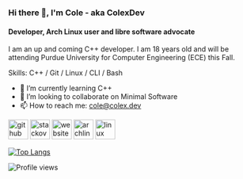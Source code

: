 ### Hi there 👋, I'm Cole - aka ColexDev
#### Developer, Arch Linux user and libre software advocate 
I am an up and coming C++ developer. I am 18 years old and will be attending Purdue University for Computer Engineering (ECE) this Fall.

Skills: C++ / Git / Linux / CLI / Bash

- 🌱 I’m currently learning C++
- 👯 I’m looking to collaborate on Minimal Software 
- 📫 How to reach me: cole@colex.dev 


[<img src='https://cdn.jsdelivr.net/npm/simple-icons@3.0.1/icons/github.svg' alt='github' height='40'>](https://github.com/ColexDev)  [<img src='https://cdn.jsdelivr.net/npm/simple-icons@3.0.1/icons/stackoverflow.svg' alt='stackoverflow' height='40'>](https://stackoverflow.com/users/ColexDev)  [<img src='https://cdn.jsdelivr.net/npm/simple-icons@3.0.1/icons/icloud.svg' alt='website' height='40'>](colex.dev)  [<img src='https://cdn.jsdelivr.net/npm/simple-icons@3.0.1/icons/archlinux.svg' alt='archlinux' height='40'>](colex.dev)  [<img src='https://cdn.jsdelivr.net/npm/simple-icons@3.0.1/icons/linux.svg' alt='linux' height='40'>](colex.dev)  

[![Top Langs](https://github-readme-stats.vercel.app/api/top-langs/?username=ColexDev)](https://github.com/anuraghazra/github-readme-stats)

<!---![GitHub stats](https://github-readme-stats.vercel.app/api?username=ColexDev&show_icons=true&count_private=true) --->

![Profile views](https://komarev.com/ghpvc/?username=colexdev&label=Profile%20views&color=0e75b6&style=flat) 
